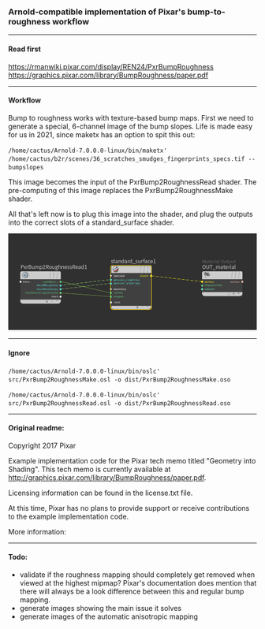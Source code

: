 
### Arnold-compatible implementation of Pixar's bump-to-roughness workflow
-------
#### Read first

https://rmanwiki.pixar.com/display/REN24/PxrBumpRoughness
https://graphics.pixar.com/library/BumpRoughness/paper.pdf

-------
#### Workflow

Bump to roughness works with texture-based bump maps. First we need to generate a special, 6-channel image of the bump slopes. Life is made easy for us in 2021, since maketx has an option to spit this out: 

`/home/cactus/Arnold-7.0.0.0-linux/bin/maketx' /home/cactus/b2r/scenes/36_scratches_smudges_fingerprints_specs.tif --bumpslopes`

This image becomes the input of the PxrBump2RoughnessRead shader. The pre-computing of this image replaces the PxrBump2RoughnessMake shader.

All that's left now is to plug this image into the shader, and plug the outputs into the correct slots of a standard_surface shader.

![](docs/node_connection.png)

-------
#### Ignore

`/home/cactus/Arnold-7.0.0.0-linux/bin/oslc' src/PxrBump2RoughnessMake.osl -o dist/PxrBump2RoughnessMake.oso`

`/home/cactus/Arnold-7.0.0.0-linux/bin/oslc' src/PxrBump2RoughnessRead.osl -o dist/PxrBump2RoughnessRead.oso`

--------
#### Original readme:

Copyright 2017 Pixar

Example implementation code for the Pixar tech memo titled "Geometry into Shading".  This tech memo is currently available at http://graphics.pixar.com/library/BumpRoughness/paper.pdf.

Licensing information can be found in the license.txt file.

At this time, Pixar has no plans to provide support or receive contributions to the example implementation code.

More information:

---------

#### Todo:

- validate if the roughness mapping should completely get removed when viewed at the highest mipmap? Pixar's documentation does mention that there will always be a look difference between this and regular bump mapping.
- generate images showing the main issue it solves
- generate images of the automatic anisotropic mapping